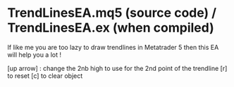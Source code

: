 # TrendLinesEA.mq5 (source code) / TrendLinesEA.ex (when compiled)

If like me you are too lazy to draw trendlines in Metatrader 5 then this EA will help you a lot !

[up arrow] : change the 2nb high to use for the 2nd point of the trendline
[r] to reset
[c] to clear object
